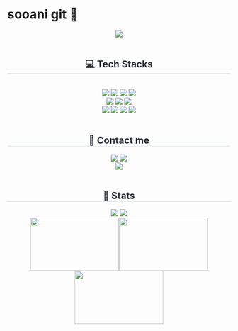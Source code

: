 # sooani git 🍰

<div align= "center">
    <img src="https://capsule-render.vercel.app/api?type=shark&color=f2f2f2&height=240&text=HI🍥%20I%20AM%20SOOAN👀&animation=twinkling&fontColor=474747&fontSize=40" />
    </div>
    <br> <div align= "center">
    <div align= "center">  
    <div style="font-weight: 700; font-size: 15px; text-align: center; color: #282d33;">  </div> 
    </div> 
    <div align= "center"> 
    <h2 style="border-bottom: 1px solid #d8dee4; color: #282d33;"> 💻 Tech Stacks </h2> <br> 
    <div style="margin: 0 auto; text-align: center;" align= "center"> <img src="https://img.shields.io/badge/Java-007396?style=for-the-badge&logo=Java&logoColor=white">
        <img src="https://img.shields.io/badge/Spring-6DB33F?style=for-the-badge&logo=Spring&logoColor=white">
        <img src="https://img.shields.io/badge/Spring Boot-6DB33F?style=for-the-badge&logo=Spring Boot&logoColor=white">
        <img src="https://img.shields.io/badge/MySQL-4479A1?style=for-the-badge&logo=MySQL&logoColor=white"><br>
        <img src="https://img.shields.io/badge/Amazon AWS-232F3E?style=for-the-badge&logo=Amazon AWS&logoColor=white">
        <img src="https://img.shields.io/badge/Amazon RDS-527FFF?style=for-the-badge&logo=amazonrds&logoColor=white">
        <img src="https://img.shields.io/badge/Amazon EC2-FF9900?style=for-the-badge&logo=amazonec2&logoColor=white"><br/>
        <img src="https://img.shields.io/badge/apache jmeter-D22128?style=for-the-badge&logo=apache jmeter&logoColor=white">
        <img src="https://img.shields.io/badge/Postman-FF6C37?style=for-the-badge&logo=postman&logoColor=white">
        <img src="https://img.shields.io/badge/Git-F05032?style=for-the-badge&logo=Git&logoColor=white">
        <img src="https://img.shields.io/badge/Github-181717?style=for-the-badge&logo=Github&logoColor=white">
    </div>
    </div>
    <br>
    <div align= "center">
    <h2 style="border-bottom: 1px solid #d8dee4; color: #282d33;"> 💌 Contact me </h2> 
    <div align= "center"> <a href=https://sooweio.tistory.com/> <img src="https://img.shields.io/badge/Tistory-000000?style=for-the-badge&logo=Tistory&logoColor=white&link=https://sooweio.tistory.com/"> </a>
    <a href=mailto:ksa0221@gmail.com> <img src="https://img.shields.io/badge/Gmail-EA4335?style=for-the-badge&logo=Gmail&logoColor=white&link=mailto:ksa0221@gmail.com"> </a>
    </div>  <a href="https://hits.seeyoufarm.com"><img src="https://hits.seeyoufarm.com/api/count/incr/badge.svg?url=https%3A%2F%2Fgithub.com%2Fsooani%2Fhit-counter&count_bg=%23FFCFED&title_bg=%23FFCFED&icon=github.svg&icon_color=%23888788&title=+%F0%9F%A4%8D+S+O+O+A+N+I&edge_flat=true"/></a> 
    <div align= "center">  </div> 
    </div>
    <br>
    <div align= "center"> 
    <h2 style="border-bottom: 1px solid #d8dee4; color: #282d33;"> 💫 Stats </h2> <div align= "center"> <img src="https://github-readme-stats.vercel.app/api?username=sooani&bg_color=180,ffe5f5,00000000&title_color=baa0b0&text_color=baa0b0"
             /> <img src="https://github-readme-stats.vercel.app/api/top-langs/?username=sooani&layout=compact&bg_color=180,ffe5f5,00000000&title_color=baa0b0&text_color=baa0b0"
           /> </div> 
    </div>
    
<a href="https://github.com/devxb/gitanimals">
  <img src="https://render.gitanimals.org/lines/sooani?pet-id=636278379290388039" width="200" height="120"/><img src="https://render.gitanimals.org/lines/sooani?pet-id=636277573380044825" width="200" height="120"/><img src="https://render.gitanimals.org/lines/sooani?pet-id=636503254948990813" width="200" height="120"/>
</a>
